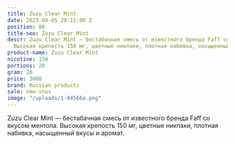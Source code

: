 ```yaml
---
title: Zuzu Clear Mint
date: 2023-04-05 20:15:00 Z
position: 80
title-seo: Zuzu Clear Mint
descr: Zuzu Clear Mint — бестабачная смесь от известного бренда Faff со вкусом ментола.
  Высокая крепость 150 мг, цветные никпаки, плотная набивка, насыщенный вкусы и аромат.
product-name: Zuzu Clear Mint
nicotine: 150
portions: 20
gram: 20
price: 3000
brand: Russian products
sale: new-snus
image: "/uploads/1-94566a.png"
---
```


Zuzu Clear Mint — бестабачная смесь от известного бренда Faff со вкусом ментола. Высокая крепость 150 мг, цветные никпаки, плотная набивка, насыщенный вкусы и аромат.